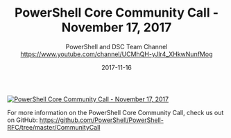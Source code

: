 ﻿---
title: PowerShell Core Community Call - November 17, 2017
date: 2017-11-16
tags: PowerShell, Microsoft, English, CommunityCall, PowerShell Team
author: PowerShell and DSC Team Channel https://www.youtube.com/channel/UCMhQH-yJlr4_XHkwNunfMog
---

[![PowerShell Core Community Call - November 17, 2017](https://i2.ytimg.com/vi/EZ-UqdP_bxQ/hqdefault.jpg "PowerShell Core Community Call - November 17, 2017")](https://www.youtube.com/watch?v=EZ-UqdP_bxQ)

For more information on the PowerShell Core Community Call, check us out on GitHub: https://github.com/PowerShell/PowerShell-RFC/tree/master/CommunityCall
